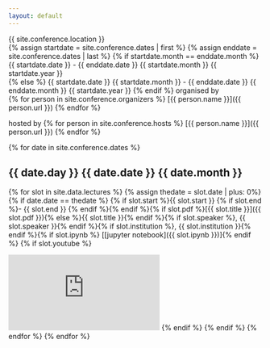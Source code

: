 ```yaml
---
layout: default
---
```



{{ site.conference.location }}<br>
{% assign startdate = site.conference.dates | first %}
{% assign enddate = site.conference.dates | last %}
{% if startdate.month == enddate.month %}
{{ startdate.date }} - {{ enddate.date }} {{ startdate.month }} {{ startdate.year }}<br>
{% else %}
{{ startdate.date }} {{ startdate.month }} - {{ enddate.date }} {{ enddate.month }} {{ startdate.year }}
{% endif %}
organised by<br>
{% for person in site.conference.organizers %}
[{{ person.name }}]({{ person.url }})
{% endfor %}

hosted by 
{% for person in site.conference.hosts %}
[{{ person.name }}]({{ person.url }})
{% endfor %}


{% for date in site.conference.dates %}
## {{ date.day }} {{ date.date }} {{ date.month }} 
{% for slot in site.data.lectures %}
{% assign thedate = slot.date | plus: 0%}
{% if date.date == thedate %}
{% if slot.start %}{{ slot.start }} {% if slot.end %}- {{ slot.end }} {% endif %}{% endif %}{% if slot.pdf %}[{{ slot.title }}]({{ slot.pdf }}){% else %}{{ slot.title }}{% endif %}{% if slot.speaker %}, {{ slot.speaker }}{% endif %}{% if slot.institution %}, {{ slot.institution }}{% endif %}{% if slot.ipynb %} [[jupyter notebook]({{ slot.ipynb }})]{% endif %}
{% if slot.youtube %}
<iframe width="{{ site.youtube.width }}" height="{{ site.youtube.height }}" src="https://www.youtube.com/embed/{{ slot.youtube }}" frameborder="0" allowfullscreen></iframe>
{% endif %}
{% endif %}
{% endfor %}
{% endfor %}

